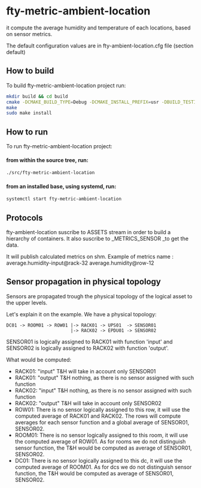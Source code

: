 # fty-metric-ambient-location
it compute the average humidity and temperature of each locations, based on sensor metrics.

The default configuration values are in fty-ambient-location.cfg file (section default)

## How to build
To build fty-metric-ambient-location project run:
```bash
mkdir build && cd build
cmake -DCMAKE_BUILD_TYPE=Debug -DCMAKE_INSTALL_PREFIX=usr -DBUILD_TESTING=On ..
make
sudo make install
```
## How to run

To run fty-metric-ambient-location project:
#### from within the source tree, run:
```bash
./src/fty-metric-ambient-location
```

#### from an installed base, using systemd, run:

```bash
systemctl start fty-metric-ambient-location
```
## Protocols

fty-ambient-location suscribe to ASSETS stream in order to build a hierarchy of containers.
It also suscribe to _METRICS_SENSOR  _to get the data.

It will publish calculated metrics on shm.
Example of metrics name : average.humidity-input@rack-32
average.humidity@row-12

## Sensor propagation in physical topology

Sensors are propagated trough the physical topology of the logical asset to the upper levels.

Let's explain it on the example. We have a physical topology: 
```
DC01 -> ROOM01 -> ROW01 |-> RACK01 -> UPS01  -> SENSOR01 
                        |-> RACK02 -> EPDU01 -> SENSOR02
```

SENSOR01 is logically assigned to RACK01 with function 'input' and SENSOR02 is logically assigned to RACK02 with function 'output'.

What would be computed:

* RACK01: "input" T&H will take in account only SENSOR01
* RACK01: "output" T&H nothing, as there is no sensor assigned with such function
* RACK02: "input" T&H nothing, as there is no sensor assigned with such function
* RACK02: "output" T&H will take in account only SENSOR02
* ROW01: There is no sensor logically assigned to this row, it will use the computed average of RACK01 and RACK02. The rows will compute averages for each sensor function and a global average of SENSOR01, SENSOR02.
* ROOM01: There is no sensor logically assigned to this room, it will use the computed average of ROW01. As for rooms we do not distinguish sensor function, the T&H would be computed as average of SENSOR01, SENSOR02.
* DC01: There is no sensor logically assigned to this dc, it will use the computed average of ROOM01. As for dcs we do not distinguish sensor function, the T&H would be computed as average of SENSOR01, SENSOR02.